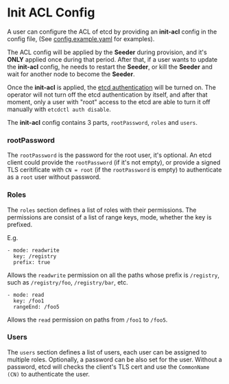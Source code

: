 # Init ACL Config

A user can configure the ACL of etcd by providing an **init-acl** config
in the config file, (See [config.example.yaml](../config.example.yaml) for examples).

The ACL config will be applied by the **Seeder** during provision, and it's **ONLY** applied once during that period.
After that, if a user wants to update the **init-acl** config, he needs to restart the **Seeder**,
or kill the **Seeder** and wait for another node to become the **Seeder**.

Once the **init-acl** is applied, the [etcd authentication](https://github.com/etcd-io/etcd/blob/master/Documentation/op-guide/authentication.md) will be turned on.
The operator will not turn off the etcd authentication by itself, and after that moment,
only a user with "root" access to the etcd are able to turn it off manually with ```etcdctl auth disable```.

The **init-acl** config contains 3 parts, `rootPassword`, `roles` and `users`.

### rootPassword

The `rootPassword` is the password for the root user, it's optional.
An etcd client could provide the `rootPassword` (if it's not empty),
or provide a signed TLS ceritificate with `CN = root` (if the `rootPassword` is empty) to authenticate as a `root` user without password.

### Roles

The `roles` section defines a list of roles with their permissions.
The permissions are consist of a list of range keys, mode, whether the key is prefixed.

E.g.

```
- mode: readwrite
  key: /registry
  prefix: true
```
Allows the `readwrite` permission on all the paths whose prefix is `/registry`, such as `/registry/foo`, `/registry/bar`, etc.

```
- mode: read
  key: /foo1
  rangeEnd: /foo5
```
Allows the `read` permission on paths from `/foo1` to `/foo5`.


### Users

The `users` section defines a list of users, each user can be assigned to multiple roles.
Optionally, a password can be also set for the user.
Without a password, etcd will checks the client's TLS cert and use the `CommonName (CN)` to authenticate the user.
